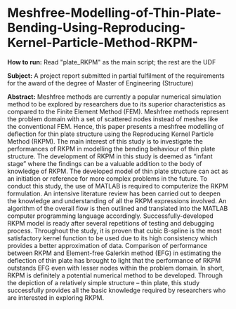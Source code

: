 # Meshfree-Modelling-of-Thin-Plate-Bending-Using-Reproducing-Kernel-Particle-Method-RKPM-
**How to run:**
Read "plate_RKPM" as the main script; the rest are the UDF

**Subject:**
A project report submitted in partial fulfilment of the requirements for the award of the degree of Master of Engineering (Structure)

**Abstract:**
Meshfree methods are currently a popular numerical simulation method to be explored by researchers due to its superior characteristics as compared to the Finite Element Method (FEM). Meshfree methods represent the problem domain with a set of scattered nodes instead of meshes like the conventional FEM. Hence, this paper presents a meshfree modelling of deflection for thin plate structure using the Reproducing Kernel Particle Method (RKPM). The main interest of this study is to investigate the performances of RKPM in modelling the bending behaviour of thin plate structure. The development of RKPM in this study is deemed as “infant stage” where the findings can be a valuable addition to the body of knowledge of RKPM. The developed model of thin plate structure can act as an initiation or reference for more complex problems in the future. To conduct this study, the use of MATLAB is required to computerize the RKPM formulation. An intensive literature review has been carried out to deepen the knowledge and understanding of all the RKPM expressions involved. An algorithm of the overall flow is then outlined and translated into the MATLAB computer programming language accordingly. Successfully-developed RKPM model is ready after several repetitions of testing and debugging process. Throughout the study, it is proven that cubic B-spline is the most satisfactory kernel function to be used due to its high consistency which provides a better approximation of data. Comparison of performance between RKPM and Element-free Galerkin method (EFG) in estimating the deflection of thin plate has brought to light that the performance of RKPM outstands EFG even with lesser nodes within the problem domain. In short, RKPM is definitely a potential numerical method to be developed. Through the depiction of a relatively simple structure – thin plate, this study successfully provides all the basic knowledge required by researchers who are interested in exploring RKPM.
